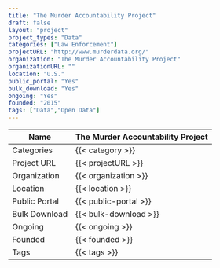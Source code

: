 ```yaml
---
title: "The Murder Accountability Project"
draft: false
layout: "project"
project_types: "Data"
categories: ["Law Enforcement"]
projectURL: "http://www.murderdata.org/"
organization: "The Murder Accountability Project"
organizationURL: ""
location: "U.S."
public_portal: "Yes"
bulk_download: "Yes"
ongoing: "Yes"
founded: "2015"
tags: ["Data","Open Data"]
---
```



Name                    |  The Murder Accountability Project    
------------------------|----
Categories              | {{< category >}} 
Project URL             | {{< projectURL >}} 
Organization            | {{< organization >}} 
Location                | {{< location >}} 
Public Portal           | {{< public-portal >}} 
Bulk Download           | {{< bulk-download >}} 
Ongoing                 | {{< ongoing >}} 
Founded                 | {{< founded >}} 
Tags                    | {{< tags >}} 
